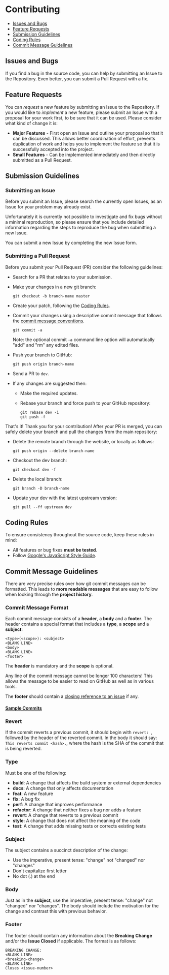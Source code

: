 # Contributing

 - [Issues and Bugs](#issue)
 - [Feature Requests](#feature)
 - [Submission Guidelines](#submit)
 - [Coding Rules](#rules)
 - [Commit Message Guidelines](#commit)

## <a name="issue"></a> Issues and Bugs
If you find a bug in the source code, you can help by submitting an Issue
to the Repository. Even better, you can submit a Pull Request with a fix.

## <a name="feature"></a> Feature Requests
You can *request* a new feature by submitting an Issue to the Repository.
If you would like to *implement* a new feature, please submit an Issue with
a proposal for your work first, to be sure that it can be used. Please
consider what kind of change it is:

* **Major Features** - First open an Issue and outline your proposal so that
  it can be discussed. This allows better coordination of effort, prevents
  duplication of work and helps you to implement the feature so that it is
  successfully accepted into the project.
* **Small Features** - Can be implemented immediately and then directly
  submitted as a Pull Request.

## <a name="submit"></a> Submission Guidelines
### <a name="submit-issue"></a> Submitting an Issue
Before you submit an Issue, please search the currently open Issues, as an
Issue for your problem may already exist.

Unfortunately it is currently not possible to investigate and fix bugs without
a minimal reproduction, so please ensure that you include detailed information
regarding the steps to reproduce the bug when submitting a new Issue.

You can submit a new Issue by completing the new Issue form.

### <a name="submit-pr"></a> Submitting a Pull Request
Before you submit your Pull Request (PR) consider the following guidelines:

* Search for a PR that relates to your submission.
* Make your changes in a new git branch:

     ```shell
     git checkout -b branch-name master
     ```

* Create your patch, following the [Coding Rules](#rules).
* Commit your changes using a descriptive commit message that follows the
  [commit message conventions](#commit).

     ```shell
     git commit -a
     ```

  Note: the optional commit `-a` command line option will automatically
  "add" and "rm" any edited files.
* Push your branch to GitHub:

    ```shell
    git push origin branch-name
    ```
* Send a PR to `dev`.
* If any changes are suggested then:
  * Make the required updates.
  * Rebase your branch and force push to your GitHub repository:

    ```shell
    git rebase dev -i
    git push -f
    ```

That's it! Thank you for your contribution! After your PR is merged, you can
safely delete your branch and pull the changes from the main repository:

* Delete the remote branch through the website, or locally as follows:

    ```shell
    git push origin --delete branch-name
    ```

* Checkout the dev branch:

    ```shell
    git checkout dev -f
    ```

* Delete the local branch:

    ```shell
    git branch -D branch-name
    ```

* Update your dev with the latest upstream version:

    ```shell
    git pull --ff upstream dev
    ```

## <a name="rules"></a> Coding Rules
To ensure consistency throughout the source code, keep these rules in mind:

* All features or bug fixes **must be tested**.
* Follow [Google's JavaScript Style Guide][javascript-style-guide].

## <a name="commit"></a> Commit Message Guidelines
There are very precise rules over how git commit messages can be formatted.
This leads to **more readable messages** that are easy to follow when looking
through the **project history**.

### Commit Message Format
Each commit message consists of a **header**, a **body** and a **footer**.
The header contains a special format that includes a **type**, a **scope** and
a **subject**:

```
<type>(<scope>): <subject>
<BLANK LINE>
<body>
<BLANK LINE>
<footer>
```

The **header** is mandatory and the **scope** is optional.

Any line of the commit message cannot be longer 100 characters! This allows
the message to be easier to read on GitHub as well as in various tools.

The **footer** should contain a [closing reference to an issue](https://help.github.com/articles/closing-issues-via-commit-messages/) if any.

#### [Sample Commits](https://github.com/angular/angular/commits/master)

### Revert
If the commit reverts a previous commit, it should begin with `revert: `,
followed by the header of the reverted commit. In the body it should say:
`This reverts commit <hash>.`, where the hash is the SHA of the commit
that is being reverted.

### Type
Must be one of the following:

* **build**: A change that affects the build system or external dependencies
* **docs**: A change that only affects documentation
* **feat**: A new feature
* **fix**: A bug fix
* **perf**: A change that improves performance
* **refactor**: A change that neither fixes a bug nor adds a feature
* **revert**: A change that reverts to a previous commit
* **style**: A change that does not affect the meaning of the code
* **test**: A change that adds missing tests or corrects existing tests

### Subject
The subject contains a succinct description of the change:

* Use the imperative, present tense: "change" not "changed" nor "changes"
* Don't capitalize first letter
* No dot (.) at the end

### Body
Just as in the **subject**, use the imperative, present tense: "change" not
"changed" nor "changes". The body should include the motivation for the
change and contrast this with previous behavior.

### Footer
The footer should contain any information about the **Breaking Change** and/or
the **Issue Closed** if applicable. The format is as follows:

```
BREAKING CHANGE:
<BLANK LINE>
<breaking-change>
<BLANK LINE>
Closes <issue-number>
```

[javascript-style-guide]: https://google.github.io/styleguide/jsguide.html
